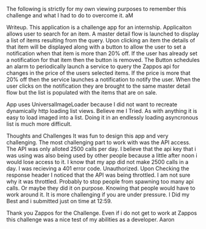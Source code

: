 The following is strictly for my own viewing purposes to remember this challenge and what I had to do to overcome it. aM

Writeup.
This application is a challenge app for an internship. 
Applicaiton allows user to search for an item. A master detail flow is launched to display a list of items resulting from the query. Upon clicking an item the details of that item will be displayed along with a button to allow the user to set a notification when that item is more than 20% off. If the user has already set a notification for that item then the button is removed. The Button schedules an alarm to periodically launch a service to query the Zappos api for changes in the price of the users selected items. If the price is more that 20% off then the service launches a notification to notify the user. When the user clicks on the notification they are brought to the same master detail flow but the list is populated with the items that are on sale.

App uses UniversalImageLoader because I did not want to recreate dynamically http loading list views. Believe me I Tried.
As with anything it is easy to load imaged into a list. Doing it in an endlessly loading asyncronous list is much more difficult.

Thoughts and Challenges
It was fun to design this app and very challenging. The most challenging part to work with was the API access. The API was only alloted 2500 calls per day. I believe that the api key that i was using was also being used by other people because a little after noon i would lose access to it. I know that my app did not make 2500 calls in a day. I was recieving a 401 error code. Unauthorized. Upon Checking the response header I noticed that the API was being throttled. I am not sure why it was throttled. Probably to stop people from spawning too many api calls. Or maybe they did it on purpose. Knowing that people would have to work around it. It is more challenging if you are under pressure. I Did my Best and i submitted just on time at 12:59.


Thank you Zappos for the Challenge. Even if i do not get to work at Zappos this challenge was a nice test of my abilities as a developer.
Aaron
